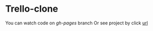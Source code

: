 # Trello-clone

You can watch code on *gh-pages* branch
Or see project by click [url](https://kostya-flern.github.io/Trello-clone/)
